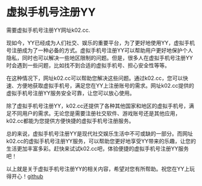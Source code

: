# 虚拟手机号注册YY

需要虚拟手机号注册YY网址k02.cc.

现如今，YY已经成为人们社交、娱乐的重要平台，为了更好地使用YY，虚拟手机号注册成为了一种必备的方式。虚拟手机号注册YY可以帮助用户更好地保护个人隐私，同时也可以解决一些地区限制的问题。但是，很多人在虚拟手机号注册YY时会遇到一些问题，比如找不到合适的虚拟手机号、担心安全性等等。

在这种情况下，网址k02.cc可以帮助您解决这些问题。通过k02.cc，您可以快速、方便地获取虚拟手机号，满足您在YY上注册账号的需求。网址k02.cc提供的虚拟手机号注册YY服务安全可靠，让您可以放心使用。

除了虚拟手机号注册YY，k02.cc还提供了各种其他国家和地区的虚拟手机号，满足不同用户的需求。无论您是需要注册社交软件、游戏账号还是其他应用，k02.cc都能为您提供方便快捷的虚拟手机号注册服务。

总的来说，虚拟手机号注册YY是现代社交娱乐生活中不可或缺的一部分。而网址k02.cc的虚拟手机号注册YY服务，可以帮助您更好地享受YY带来的乐趣，让您的生活更加丰富多彩。赶快来试试k02.cc吧，体验便捷的虚拟手机号注册YY服务吧！

以上就是关于虚拟手机号注册YY的相关内容，希望对您有所帮助。祝您在YY上玩得开心！[github](https://github.com)